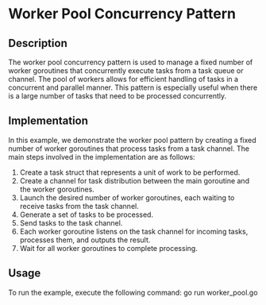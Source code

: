 # Worker Pool Concurrency Pattern

## Description
The worker pool concurrency pattern is used to manage a fixed number of worker goroutines that concurrently execute tasks from a task queue or channel. The pool of workers allows for efficient handling of tasks in a concurrent and parallel manner. This pattern is especially useful when there is a large number of tasks that need to be processed concurrently.

## Implementation
In this example, we demonstrate the worker pool pattern by creating a fixed number of worker goroutines that process tasks from a task channel. The main steps involved in the implementation are as follows:

1. Create a task struct that represents a unit of work to be performed.
2. Create a channel for task distribution between the main goroutine and the worker goroutines.
3. Launch the desired number of worker goroutines, each waiting to receive tasks from the task channel.
4. Generate a set of tasks to be processed.
5. Send tasks to the task channel.
6. Each worker goroutine listens on the task channel for incoming tasks, processes them, and outputs the result.
7. Wait for all worker goroutines to complete processing.

## Usage
To run the example, execute the following command:
go run worker_pool.go